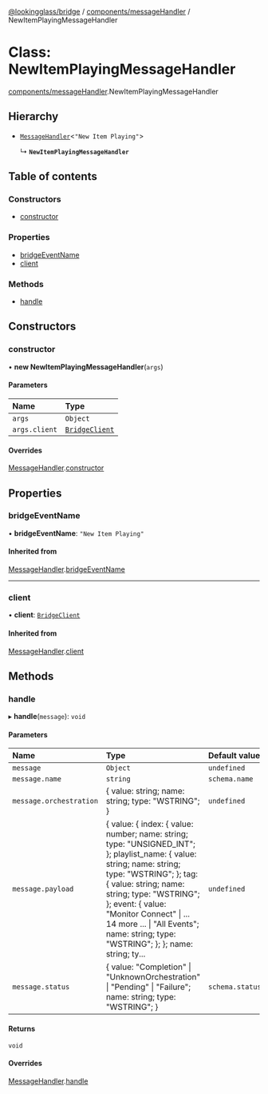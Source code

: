 [@lookingglass/bridge](../README.md) / [components/messageHandler](../modules/components_messageHandler.md) / NewItemPlayingMessageHandler

# Class: NewItemPlayingMessageHandler

[components/messageHandler](../modules/components_messageHandler.md).NewItemPlayingMessageHandler

## Hierarchy

- [`MessageHandler`](components_messageHandler.MessageHandler.md)<``"New Item Playing"``\>

  ↳ **`NewItemPlayingMessageHandler`**

## Table of contents

### Constructors

- [constructor](components_messageHandler.NewItemPlayingMessageHandler.md#constructor)

### Properties

- [bridgeEventName](components_messageHandler.NewItemPlayingMessageHandler.md#bridgeeventname)
- [client](components_messageHandler.NewItemPlayingMessageHandler.md#client)

### Methods

- [handle](components_messageHandler.NewItemPlayingMessageHandler.md#handle)

## Constructors

### constructor

• **new NewItemPlayingMessageHandler**(`args`)

#### Parameters

| Name | Type |
| :------ | :------ |
| `args` | `Object` |
| `args.client` | [`BridgeClient`](client_BridgeClient.BridgeClient.md) |

#### Overrides

[MessageHandler](components_messageHandler.MessageHandler.md).[constructor](components_messageHandler.MessageHandler.md#constructor)

## Properties

### bridgeEventName

• **bridgeEventName**: ``"New Item Playing"``

#### Inherited from

[MessageHandler](components_messageHandler.MessageHandler.md).[bridgeEventName](components_messageHandler.MessageHandler.md#bridgeeventname)

___

### client

• **client**: [`BridgeClient`](client_BridgeClient.BridgeClient.md)

#### Inherited from

[MessageHandler](components_messageHandler.MessageHandler.md).[client](components_messageHandler.MessageHandler.md#client)

## Methods

### handle

▸ **handle**(`message`): `void`

#### Parameters

| Name | Type | Default value |
| :------ | :------ | :------ |
| `message` | `Object` | `undefined` |
| `message.name` | `string` | `schema.name` |
| `message.orchestration` | { value: string; name: string; type: "WSTRING"; } | `undefined` |
| `message.payload` | { value: { index: { value: number; name: string; type: "UNSIGNED\_INT"; }; playlist\_name: { value: string; name: string; type: "WSTRING"; }; tag: { value: string; name: string; type: "WSTRING"; }; event: { value: "Monitor Connect" \| ... 14 more ... \| "All Events"; name: string; type: "WSTRING"; }; }; name: string; ty... | `undefined` |
| `message.status` | { value: "Completion" \| "UnknownOrchestration" \| "Pending" \| "Failure"; name: string; type: "WSTRING"; } | `schema.status` |

#### Returns

`void`

#### Overrides

[MessageHandler](components_messageHandler.MessageHandler.md).[handle](components_messageHandler.MessageHandler.md#handle)
